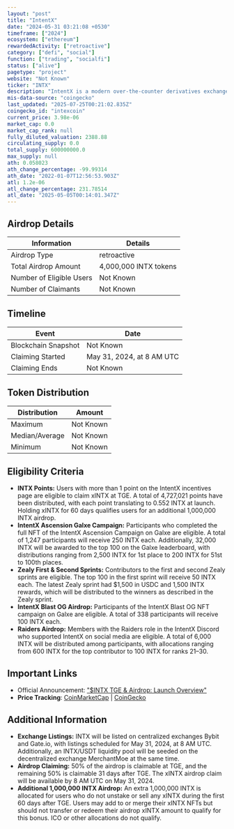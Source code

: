 ```yaml
---
layout: "post"
title: "IntentX"
date: "2024-05-31 03:21:08 +0530"
timeframe: ["2024"]
ecosystem: ["ethereum"]
rewardedActivity: ["retroactive"]
category: ["defi", "social"]
function: ["trading", "socialfi"]
status: ["alive"]
pagetype: "project"
website: "Not Known"
ticker: "INTX"
description: "IntentX is a modern over-the-counter derivatives exchange specializing in perpetual futures trading."
mis-data-source: "coingecko"
last_updated: "2025-07-25T00:21:02.835Z"
coingecko_id: "intexcoin"
current_price: 3.98e-06
market_cap: 0.0
market_cap_rank: null
fully_diluted_valuation: 2388.88
circulating_supply: 0.0
total_supply: 600000000.0
max_supply: null
ath: 0.058023
ath_change_percentage: -99.99314
ath_date: "2022-01-07T12:56:53.903Z"
atl: 1.2e-06
atl_change_percentage: 231.78514
atl_date: "2025-05-05T00:14:01.347Z"
---
```


## Airdrop Details

| Information              | Details               |
| ------------------------ | --------------------- |
| Airdrop Type             | retroactive           |
| Total Airdrop Amount     | 4,000,000 INTX tokens |
| Number of Eligible Users | Not Known             |
| Number of Claimants      | Not Known             |

## Timeline

| Event               | Date                      |
| ------------------- | ------------------------- |
| Blockchain Snapshot | Not Known                 |
| Claiming Started    | May 31, 2024, at 8 AM UTC |
| Claiming Ends       | Not Known                 |

## Token Distribution

| Distribution   | Amount    |
| -------------- | --------- |
| Maximum        | Not Known |
| Median/Average | Not Known |
| Minimum        | Not Known |

## Eligibility Criteria

- **INTX Points:** Users with more than 1 point on the IntentX incentives page are eligible to claim xINTX at TGE. A total of 4,727,021 points have been distributed, with each point translating to 0.552 INTX at launch. Holding xINTX for 60 days qualifies users for an additional 1,000,000 INTX airdrop.
- **IntentX Ascension Galxe Campaign:** Participants who completed the full NFT of the IntentX Ascension Campaign on Galxe are eligible. A total of 1,247 participants will receive 250 INTX each. Additionally, 32,000 INTX will be awarded to the top 100 on the Galxe leaderboard, with distributions ranging from 2,500 INTX for 1st place to 200 INTX for 51st to 100th places.
- **Zealy First & Second Sprints:** Contributors to the first and second Zealy sprints are eligible. The top 100 in the first sprint will receive 50 INTX each. The latest Zealy sprint had $1,500 in USDC and 1,500 INTX rewards, which will be distributed to the winners as described in the Zealy sprint.
- **IntentX Blast OG Airdrop:** Participants of the IntentX Blast OG NFT campaign on Galxe are eligible. A total of 338 participants will receive 100 INTX each.
- **Raiders Airdrop:** Members with the Raiders role in the IntentX Discord who supported IntentX on social media are eligible. A total of 6,000 INTX will be distributed among participants, with allocations ranging from 600 INTX for the top contributor to 100 INTX for ranks 21–30.

## Important Links

- Official Announcement: ["$INTX TGE & Airdrop: Launch Overview"](https://medium.com/@IntentX/intx-tge-airdrop-launch-overview-8a329d386d1d)
- **Price Tracking**: [CoinMarketCap](https://coinmarketcap.com/currencies/intentx) | [CoinGecko](https://www.coingecko.com/en/coins/intentx)

## Additional Information

- **Exchange Listings:** INTX will be listed on centralized exchanges Bybit and Gate.io, with listings scheduled for May 31, 2024, at 8 AM UTC. Additionally, an INTX/USDT liquidity pool will be seeded on the decentralized exchange MerchantMoe at the same time.
- **Airdrop Claiming:** 50% of the airdrop is claimable at TGE, and the remaining 50% is claimable 31 days after TGE. The xINTX airdrop claim will be available by 8 AM UTC on May 31, 2024.
- **Additional 1,000,000 INTX Airdrop:** An extra 1,000,000 INTX is allocated for users who do not unstake or sell any xINTX during the first 60 days after TGE. Users may add to or merge their xINTX NFTs but should not transfer or redeem their airdrop xINTX amount to qualify for this bonus. ICO or other allocations do not qualify.
